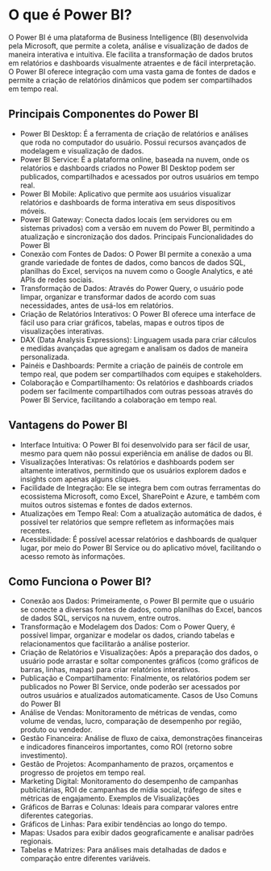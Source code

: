 # O que é Power BI?
O Power BI é uma plataforma de Business Intelligence (BI) desenvolvida pela Microsoft, que permite a coleta, análise e visualização de dados de maneira interativa e intuitiva. Ele facilita a transformação de dados brutos em relatórios e dashboards visualmente atraentes e de fácil interpretação. O Power BI oferece integração com uma vasta gama de fontes de dados e permite a criação de relatórios dinâmicos que podem ser compartilhados em tempo real.

## Principais Componentes do Power BI
- Power BI Desktop: É a ferramenta de criação de relatórios e análises que roda no computador do usuário. Possui recursos avançados de modelagem e visualização de dados.
- Power BI Service: É a plataforma online, baseada na nuvem, onde os relatórios e dashboards criados no Power BI Desktop podem ser publicados, compartilhados e acessados por outros usuários em tempo real.
- Power BI Mobile: Aplicativo que permite aos usuários visualizar relatórios e dashboards de forma interativa em seus dispositivos móveis.
- Power BI Gateway: Conecta dados locais (em servidores ou em sistemas privados) com a versão em nuvem do Power BI, permitindo a atualização e sincronização dos dados.
  Principais Funcionalidades do Power BI
- Conexão com Fontes de Dados: O Power BI permite a conexão a uma grande variedade de fontes de dados, como bancos de dados SQL, planilhas do Excel, serviços na nuvem como o Google Analytics, e até APIs de redes sociais.
- Transformação de Dados: Através do Power Query, o usuário pode limpar, organizar e transformar dados de acordo com suas necessidades, antes de usá-los em relatórios.
- Criação de Relatórios Interativos: O Power BI oferece uma interface de fácil uso para criar gráficos, tabelas, mapas e outros tipos de visualizações interativas.
- DAX (Data Analysis Expressions): Linguagem usada para criar cálculos e medidas avançadas que agregam e analisam os dados de maneira personalizada.
- Painéis e Dashboards: Permite a criação de painéis de controle em tempo real, que podem ser compartilhados com equipes e stakeholders.
- Colaboração e Compartilhamento: Os relatórios e dashboards criados podem ser facilmente compartilhados com outras pessoas através do Power BI Service, facilitando a colaboração em tempo real.

## Vantagens do Power BI
- Interface Intuitiva: O Power BI foi desenvolvido para ser fácil de usar, mesmo para quem não possui experiência em análise de dados ou BI.
- Visualizações Interativas: Os relatórios e dashboards podem ser altamente interativos, permitindo que os usuários explorem dados e insights com apenas alguns cliques.
- Facilidade de Integração: Ele se integra bem com outras ferramentas do ecossistema Microsoft, como Excel, SharePoint e Azure, e também com muitos outros sistemas e fontes de dados externos.
- Atualizações em Tempo Real: Com a atualização automática de dados, é possível ter relatórios que sempre refletem as informações mais recentes.
- Acessibilidade: É possível acessar relatórios e dashboards de qualquer lugar, por meio do Power BI Service ou do aplicativo móvel, facilitando o acesso remoto às informações.

## Como Funciona o Power BI?
- Conexão aos Dados: Primeiramente, o Power BI permite que o usuário se conecte a diversas fontes de dados, como planilhas do Excel, bancos de dados SQL, serviços na nuvem, entre outros.
- Transformação e Modelagem dos Dados: Com o Power Query, é possível limpar, organizar e modelar os dados, criando tabelas e relacionamentos que facilitarão a análise posterior.
- Criação de Relatórios e Visualizações: Após a preparação dos dados, o usuário pode arrastar e soltar componentes gráficos (como gráficos de barras, linhas, mapas) para criar relatórios interativos.
- Publicação e Compartilhamento: Finalmente, os relatórios podem ser publicados no Power BI Service, onde poderão ser acessados por outros usuários e atualizados automaticamente.
  Casos de Uso Comuns do Power BI
- Análise de Vendas: Monitoramento de métricas de vendas, como volume de vendas, lucro, comparação de desempenho por região, produto ou vendedor.
- Gestão Financeira: Análise de fluxo de caixa, demonstrações financeiras e indicadores financeiros importantes, como ROI (retorno sobre investimento).
- Gestão de Projetos: Acompanhamento de prazos, orçamentos e progresso de projetos em tempo real.
- Marketing Digital: Monitoramento do desempenho de campanhas publicitárias, ROI de campanhas de mídia social, tráfego de sites e métricas de engajamento.
  Exemplos de Visualizações
- Gráficos de Barras e Colunas: Ideais para comparar valores entre diferentes categorias.
- Gráficos de Linhas: Para exibir tendências ao longo do tempo.
- Mapas: Usados para exibir dados geograficamente e analisar padrões regionais.
- Tabelas e Matrizes: Para análises mais detalhadas de dados e comparação entre diferentes variáveis.
